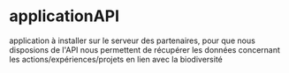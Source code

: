 # applicationAPI
application à installer sur le serveur des partenaires, pour que nous disposions de l'API nous permettent de récupérer les données concernant les actions/expériences/projets en lien avec la biodiversité
